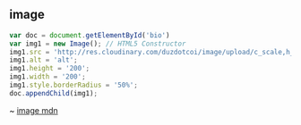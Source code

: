 ## image

```js
var doc = document.getElementById('bio')
var img1 = new Image(); // HTML5 Constructor
img1.src = 'http://res.cloudinary.com/duzdotcoi/image/upload/c_scale,h_500,w_890/v1522890619/sample.jpg';
img1.alt = 'alt';
img1.height = '200';
img1.width = '200';
img1.style.borderRadius = '50%';
doc.appendChild(img1);
```

~ [image mdn](https://developer.mozilla.org/en-US/docs/Web/API/HTMLImageElement/Image)
